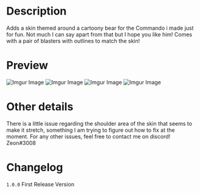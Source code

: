 # Description #

Adds a skin themed around a cartoony bear for the Commando i made just for fun. Not much I can say apart from that but I hope you like him! Comes with a pair of blasters with outlines to match the skin!

# Preview #
![Imgur Image](https://i.imgur.com/Zcj5FCC.jpg)
![Imgur Image](https://i.imgur.com/WtQkBPs.jpg)
![Imgur Image](https://i.imgur.com/smH4OEv.jpg)
![Imgur Image](https://i.imgur.com/deAQ1Bz.jpg)



# Other details #
There is a little issue regarding the shoulder area of the skin that seems to make it stretch, something I am trying to figure out how to fix at the moment. For any other issues, feel free to contact me on discord! Zeon#3008

# Changelog #

`1.0.0` First Release Version